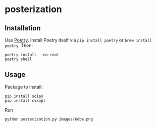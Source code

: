 # posterization

## Installation

Use [Poetry](https://python-poetry.org/). Install Poetry itself via `pip install poetry` or `brew install poetry`. Then:

    poetry install --no-root
    poetry shell

## Usage

Package to install:

    pip install scipy
    pip install cvxopt

Run

    python posterization.py images/Kobe.png
